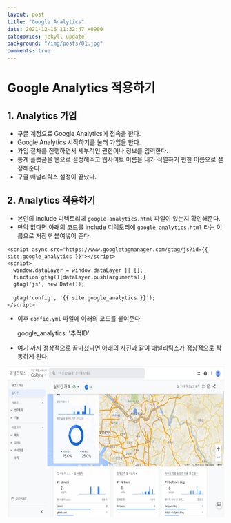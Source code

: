 ```yaml
---
layout: post
title: "Google Analytics"
date: 2021-12-16 11:32:47 +0900
categories: jekyll update
background: "/img/posts/01.jpg"
comments: true
---
```


# Google Analytics 적용하기  

## 1. Analytics 가입
- 구글 계정으로 Google Analytics에 접속을 한다.
- Google Analytics 시작하기를 눌러 가입을 한다.
- 가입 절차를 진행하면서 세부적인 권한이나 정보를 입력한다.
- 통계 플랫폼을 웹으로 설정해주고 웹사이트 이름을 내가 식별하기 편한 이름으로 설정해준다.
- 구글 애널리틱스 설정이 끝났다.  
  
## 2. Analytics 적용하기
- 본인의 include 디렉토리에 `google-analytics.html` 파일이 있는지 확인해준다.
- 만약 없다면 아래의 코드를 include 디렉토리에 `google-analytics.html` 라는 이름으로 저장후 붙여넣어 준다.

```  
<script async src="https://www.googletagmanager.com/gtag/js?id={{ site.google_analytics }}"></script>
<script>
  window.dataLayer = window.dataLayer || [];
  function gtag(){dataLayer.push(arguments);}
  gtag('js', new Date());

  gtag('config', '{{ site.google_analytics }}');
</script>
```
- 이후 `config.yml` 파일에 아래의 코드를 붙여준다



  google_analytics: '추적ID'

- 여기 까지 정상적으로 끝마쳤다면 아래의 사진과 같이 애널리틱스가 정상적으로 작동하게 된다.
  
<img src="/img/alaytics.png" height="350" width="730">
  

